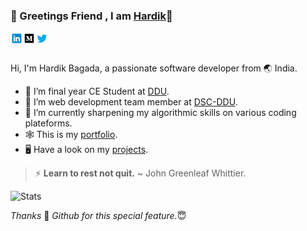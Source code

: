 ### :bookmark:	 Greetings Friend , I am [Hardik](https://hardik0307.github.io/)👋

<a href="https://www.linkedin.com/in/hardik-bagada/">
  <img align="left" alt="Hardik Bagada | LinkedIN" width="20px" src="assets/icons8-linkedin.svg" />
</a>
<a href="https://medium.com/@bagadahardik2000">
  <img align="left" alt="Hardik's Medium" width="20px" src="assets/icons8-medium-monogram.svg" />
</a>
<a href="https://twitter.com/hrbagada">
  <img align="left" alt="Hardik's Twitter" width="21px" src="assets/icons8-twitter.svg" />
</a>
<br/>
<br/>
	
Hi, I'm Hardik Bagada, a passionate software developer from :earth_asia: India. 

- :diamond_shape_with_a_dot_inside:	 I’m final year CE Student at [DDU](https://ddu.ac.in/).
- 🔭 I’m web development team member at [DSC-DDU](http://www.dscddu.com/).
- 🌱 I’m currently sharpening my algorithmic skills on various coding plateforms.
- :spider_web:	This is my [portfolio](https://hardik0307.github.io/).
- :desktop_computer: Have a look on my [projects](https://github.com/Hardik0307?tab=repositories).
> ⚡  **Learn to rest not quit.** 
> ~ John Greenleaf Whittier.

![Stats](https://github-readme-stats.vercel.app/api?username=Hardik0307&show_icons=true)
    

*Thanks* :pray: *Github for this special feature.*:innocent:	
